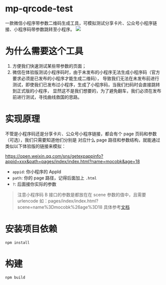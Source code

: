 # mp-qrcode-test
一款微信小程序带参数二维码生成工具，可模拟测试分享卡片、公众号小程序链接、小程序码带参数跳转至小程序。
![](http://mocobk.test.upcdn.net/image/20201029191607673.jpg)

# 为什么需要这个工具
1. 方便我们快速测试某些带参数的页面；
2. 微信在体验版测试小程序码时，由于未发布的小程序无法生成小程序码（官方要求必须是已发布的小程序才能生成二维码），
导致我们无法在未发布前进行测试，即使我们已发布过小程序，生成了小程序码，当我们扫码时会直接跳转到正式版的小程序，
显然这不是我们想要的，为了避免翻车，我们必须在发布前进行测试，寻找曲线救国的思路。

# 实现原理
不管是小程序码还是分享卡片、公众号小程序链接，都会有个 page 页码和参数（可选），我们只需要知道他们分别是
对应什么 page 路径和参数结构，就能通过类似以下体验版的链接来模拟：

https://open.weixin.qq.com/sns/getexpappinfo?appid=xxx&path=pages/index/index.html?name=mocobk&age=18

* `appid`: 你小程序的 AppId
* `path`: 你的 page 路径，记得后面加上 `.html`
* `?`: 后面接你实际的参数

> 注意小程序码 B 接口的参数是都放在在 scene 参数的值中，且需要 urlencode 如：pages/index/index.html?scene=name%3Dmocobk%26age%3D18
> 具体参考[文档](https://developers.weixin.qq.com/miniprogram/dev/framework/open-ability/qr-code.html)

# 安装项目依赖
```
npm install
```

# 构建
```
npm build
```
